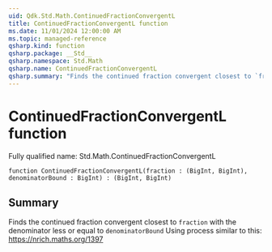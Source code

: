 ```yaml
---
uid: Qdk.Std.Math.ContinuedFractionConvergentL
title: ContinuedFractionConvergentL function
ms.date: 11/01/2024 12:00:00 AM
ms.topic: managed-reference
qsharp.kind: function
qsharp.package: __Std__
qsharp.namespace: Std.Math
qsharp.name: ContinuedFractionConvergentL
qsharp.summary: "Finds the continued fraction convergent closest to `fraction` with the denominator less or equal to `denominatorBound` Using process similar to this: https://nrich.maths.org/1397"
---
```


# ContinuedFractionConvergentL function

Fully qualified name: Std.Math.ContinuedFractionConvergentL

```qsharp
function ContinuedFractionConvergentL(fraction : (BigInt, BigInt), denominatorBound : BigInt) : (BigInt, BigInt)
```

## Summary
Finds the continued fraction convergent closest to `fraction`
with the denominator less or equal to `denominatorBound`
Using process similar to this: https://nrich.maths.org/1397
